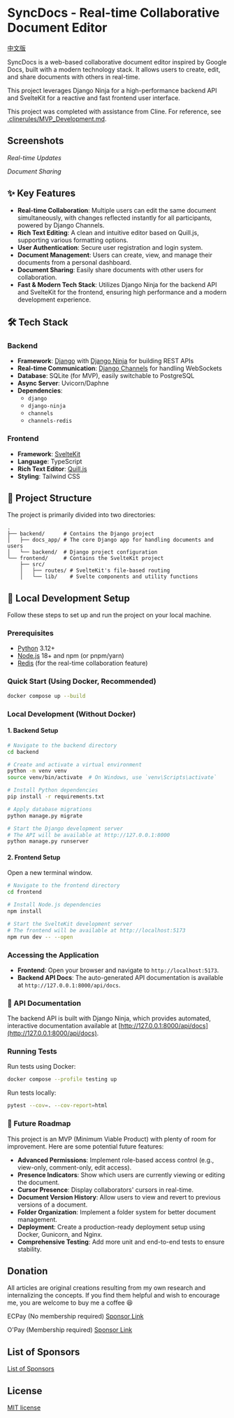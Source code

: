 # SyncDocs - Real-time Collaborative Document Editor

[中文版](README.md)

SyncDocs is a web-based collaborative document editor inspired by Google Docs, built with a modern technology stack. It allows users to create, edit, and share documents with others in real-time.

This project leverages Django Ninja for a high-performance backend API and SvelteKit for a reactive and fast frontend user interface.

This project was completed with assistance from Cline. For reference, see [.clinerules/MVP\_Development.md](https://www.google.com/search?q=.clinerules/MVP_Development.md).

## Screenshots

*Real-time Updates*

*Document Sharing*

## ✨ Key Features

  * **Real-time Collaboration**: Multiple users can edit the same document simultaneously, with changes reflected instantly for all participants, powered by Django Channels.
  * **Rich Text Editing**: A clean and intuitive editor based on Quill.js, supporting various formatting options.
  * **User Authentication**: Secure user registration and login system.
  * **Document Management**: Users can create, view, and manage their documents from a personal dashboard.
  * **Document Sharing**: Easily share documents with other users for collaboration.
  * **Fast & Modern Tech Stack**: Utilizes Django Ninja for the backend API and SvelteKit for the frontend, ensuring high performance and a modern development experience.

## 🛠️ Tech Stack

### Backend

  * **Framework**: [Django](https://github.com/twtrubiks/django-tutorial) with [Django Ninja](https://github.com/twtrubiks/django_ninja_tutorial) for building REST APIs
  * **Real-time Communication**: [Django Channels](https://github.com/twtrubiks/django-chat-room) for handling WebSockets
  * **Database**: SQLite (for MVP), easily switchable to PostgreSQL
  * **Async Server**: Uvicorn/Daphne
  * **Dependencies**:
      * `django`
      * `django-ninja`
      * `channels`
      * `channels-redis`

### Frontend

  * **Framework**: [SvelteKit](https://kit.svelte.dev/)
  * **Language**: TypeScript
  * **Rich Text Editor**: [Quill.js](https://quilljs.com/)
  * **Styling**: Tailwind CSS

## 📂 Project Structure

The project is primarily divided into two directories:

```plaintext
.
├── backend/      # Contains the Django project
│   ├── docs_app/ # The core Django app for handling documents and users
│   └── backend/  # Django project configuration
└── frontend/     # Contains the SvelteKit project
    ├── src/
    │   ├── routes/ # SvelteKit's file-based routing
    │   └── lib/    # Svelte components and utility functions
```

## 🚀 Local Development Setup

Follow these steps to set up and run the project on your local machine.

### Prerequisites

  * [Python](https://www.python.org/downloads/) 3.12+
  * [Node.js](https://nodejs.org/) 18+ and npm (or pnpm/yarn)
  * [Redis](https://redis.io/docs/getting-started/installation/) (for the real-time collaboration feature)

### Quick Start (Using Docker, Recommended)

```bash
docker compose up --build
```

### Local Development (Without Docker)

#### 1\. Backend Setup

```bash
# Navigate to the backend directory
cd backend

# Create and activate a virtual environment
python -m venv venv
source venv/bin/activate  # On Windows, use `venv\Scripts\activate`

# Install Python dependencies
pip install -r requirements.txt

# Apply database migrations
python manage.py migrate

# Start the Django development server
# The API will be available at http://127.0.0.1:8000
python manage.py runserver
```

#### 2\. Frontend Setup

Open a new terminal window.

```bash
# Navigate to the frontend directory
cd frontend

# Install Node.js dependencies
npm install

# Start the SvelteKit development server
# The frontend will be available at http://localhost:5173
npm run dev -- --open
```

### Accessing the Application

  * **Frontend**: Open your browser and navigate to `http://localhost:5173`.
  * **Backend API Docs**: The auto-generated API documentation is available at `http://127.0.0.1:8000/api/docs`.

### 📖 API Documentation

The backend API is built with Django Ninja, which provides automated, interactive documentation available at [http://127.0.0.1:8000/api/docs](http://127.0.0.1:8000/api/docs).

### Running Tests

Run tests using Docker:

```bash
docker compose --profile testing up
```

Run tests locally:

```bash
pytest --cov=. --cov-report=html
```

### 🔮 Future Roadmap

This project is an MVP (Minimum Viable Product) with plenty of room for improvement. Here are some potential future features:

  * **Advanced Permissions**: Implement role-based access control (e.g., view-only, comment-only, edit access).
  * **Presence Indicators**: Show which users are currently viewing or editing the document.
  * **Cursor Presence**: Display collaborators' cursors in real-time.
  * **Document Version History**: Allow users to view and revert to previous versions of a document.
  * **Folder Organization**: Implement a folder system for better document management.
  * **Deployment**: Create a production-ready deployment setup using Docker, Gunicorn, and Nginx.
  * **Comprehensive Testing**: Add more unit and end-to-end tests to ensure stability.

## Donation

All articles are original creations resulting from my own research and internalizing the concepts. If you find them helpful and wish to encourage me, you are welcome to buy me a coffee :laughing:

ECPay (No membership required)
[Sponsor Link](http://bit.ly/2F7Jrha)

O'Pay (Membership required)
[Sponsor Link](https://payment.opay.tw/Broadcaster/Donate/9E47FDEF85ABE383A0F5FC6A218606F8)

## List of Sponsors

[List of Sponsors](https://github.com/twtrubiks/Thank-you-for-donate)

## License

[MIT license](https://www.google.com/search?q=LICENSE)
